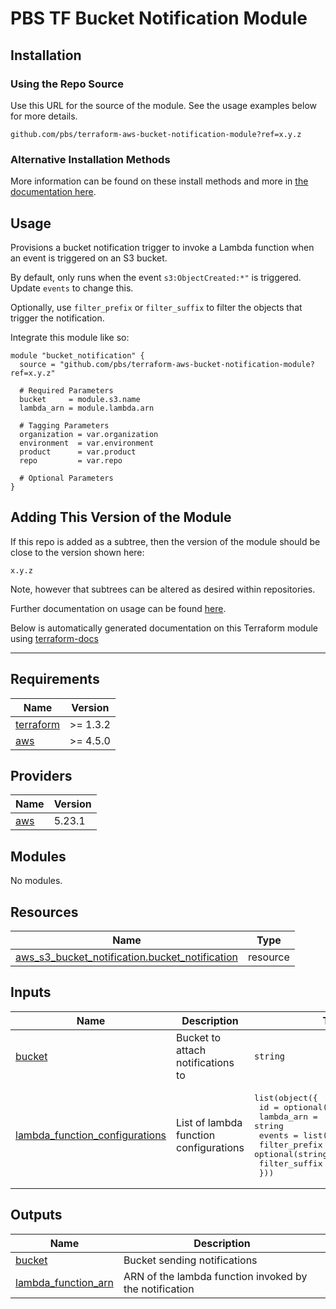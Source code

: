 # PBS TF Bucket Notification Module

## Installation

### Using the Repo Source

Use this URL for the source of the module. See the usage examples below for more details.

```hcl
github.com/pbs/terraform-aws-bucket-notification-module?ref=x.y.z
```

### Alternative Installation Methods

More information can be found on these install methods and more in [the documentation here](./docs/general/install).

## Usage

Provisions a bucket notification trigger to invoke a Lambda function when an event is triggered on an S3 bucket.

By default, only runs when the event `s3:ObjectCreated:*"` is triggered. Update `events` to change this.

Optionally, use `filter_prefix` or `filter_suffix` to filter the objects that trigger the notification.

Integrate this module like so:

```hcl
module "bucket_notification" {
  source = "github.com/pbs/terraform-aws-bucket-notification-module?ref=x.y.z"

  # Required Parameters
  bucket     = module.s3.name
  lambda_arn = module.lambda.arn

  # Tagging Parameters
  organization = var.organization
  environment  = var.environment
  product      = var.product
  repo         = var.repo

  # Optional Parameters
}
```

## Adding This Version of the Module

If this repo is added as a subtree, then the version of the module should be close to the version shown here:

`x.y.z`

Note, however that subtrees can be altered as desired within repositories.

Further documentation on usage can be found [here](./docs).

Below is automatically generated documentation on this Terraform module using [terraform-docs][terraform-docs]

---

[terraform-docs]: https://github.com/terraform-docs/terraform-docs

## Requirements

| Name | Version |
|------|---------|
| <a name="requirement_terraform"></a> [terraform](#requirement\_terraform) | >= 1.3.2 |
| <a name="requirement_aws"></a> [aws](#requirement\_aws) | >= 4.5.0 |

## Providers

| Name | Version |
|------|---------|
| <a name="provider_aws"></a> [aws](#provider\_aws) | 5.23.1 |

## Modules

No modules.

## Resources

| Name | Type |
|------|------|
| [aws_s3_bucket_notification.bucket_notification](https://registry.terraform.io/providers/hashicorp/aws/latest/docs/resources/s3_bucket_notification) | resource |

## Inputs

| Name | Description | Type | Default | Required |
|------|-------------|------|---------|:--------:|
| <a name="input_bucket"></a> [bucket](#input\_bucket) | Bucket to attach notifications to | `string` | n/a | yes |
| <a name="input_lambda_function_configurations"></a> [lambda\_function\_configurations](#input\_lambda\_function\_configurations) | List of lambda function configurations | <pre>list(object({<br>    id            = optional(string)<br>    lambda_arn    = string<br>    events        = list(string)<br>    filter_prefix = optional(string)<br>    filter_suffix = optional(string)<br>  }))</pre> | n/a | yes |

## Outputs

| Name | Description |
|------|-------------|
| <a name="output_bucket"></a> [bucket](#output\_bucket) | Bucket sending notifications |
| <a name="output_lambda_function_arn"></a> [lambda\_function\_arn](#output\_lambda\_function\_arn) | ARN of the lambda function invoked by the notification |
